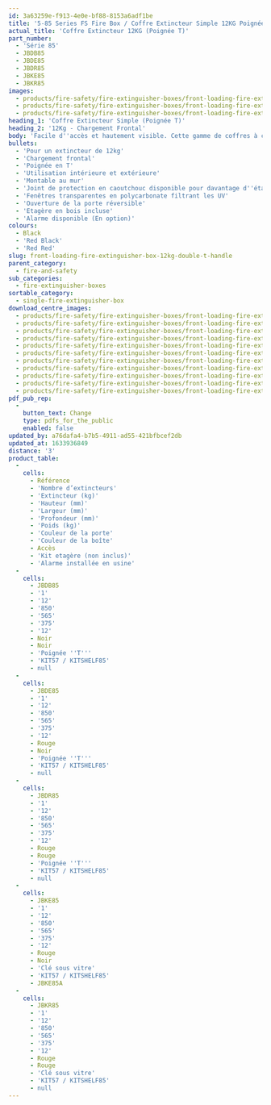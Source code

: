 ```yaml
---
id: 3a63259e-f913-4e0e-bf88-8153a6adf1be
title: '5-85 Series FS Fire Box / Coffre Extincteur Simple 12KG Poignée T (FS)'
actual_title: 'Coffre Extincteur 12KG (Poignée T)'
part_number:
  - 'Série 85'
  - JBDB85
  - JBDE85
  - JBDR85
  - JBKE85
  - JBKR85
images:
  - products/fire-safety/fire-extinguisher-boxes/front-loading-fire-extinguisher-boxes/85/images-lr/Product_Image_776x776_(518x518_focus_area)-JBDE85_01.jpg
  - products/fire-safety/fire-extinguisher-boxes/front-loading-fire-extinguisher-boxes/85/images-lr/Product_Image_776x776_(518x518_focus_area)-JBDE85_02.jpg
  - products/fire-safety/fire-extinguisher-boxes/front-loading-fire-extinguisher-boxes/85/images-lr/Product_Image_776x776_(518x518_focus_area)-JBDE85_03.jpg
heading_1: 'Coffre Extincteur Simple (Poignée T)'
heading_2: '12Kg - Chargement Frontal'
body: 'Facile d''accès et hautement visible. Cette gamme de coffres à chargement frontal et fermeture par poignée en T est conçue pour le stockage d''un extincteur de 12kg.'
bullets:
  - 'Pour un extincteur de 12kg'
  - 'Chargement frontal'
  - 'Poignée en T'
  - 'Utilisation intérieure et extérieure'
  - 'Montable au mur'
  - 'Joint de protection en caoutchouc disponible pour davantage d''étanchéité'
  - 'Fenêtres transparentes en polycarbonate filtrant les UV'
  - 'Ouverture de la porte réversible'
  - 'Etagère en bois incluse'
  - 'Alarme disponible (En option)'
colours:
  - Black
  - 'Red Black'
  - 'Red Red'
slug: front-loading-fire-extinguisher-box-12kg-double-t-handle
parent_category:
  - fire-and-safety
sub_categories:
  - fire-extinguisher-boxes
sortable_category:
  - single-fire-extinguisher-box
download_centre_images:
  - products/fire-safety/fire-extinguisher-boxes/front-loading-fire-extinguisher-boxes/85/images-hr/JBDE85_001.jpg
  - products/fire-safety/fire-extinguisher-boxes/front-loading-fire-extinguisher-boxes/85/images-hr/JBDE85_002.jpg
  - products/fire-safety/fire-extinguisher-boxes/front-loading-fire-extinguisher-boxes/85/images-hr/JBDE85_003.jpg
  - products/fire-safety/fire-extinguisher-boxes/front-loading-fire-extinguisher-boxes/85/images-hr/JBDE85_004.jpg
  - products/fire-safety/fire-extinguisher-boxes/front-loading-fire-extinguisher-boxes/85/images-hr/JBDE85_005.jpg
  - products/fire-safety/fire-extinguisher-boxes/front-loading-fire-extinguisher-boxes/85/images-hr/JBDE85_006.jpg
  - products/fire-safety/fire-extinguisher-boxes/front-loading-fire-extinguisher-boxes/85/images-hr/JBKE85_001.jpg
  - products/fire-safety/fire-extinguisher-boxes/front-loading-fire-extinguisher-boxes/85/images-hr/JBKE85_002.jpg
  - products/fire-safety/fire-extinguisher-boxes/front-loading-fire-extinguisher-boxes/85/images-hr/JBKE85_003.jpg
  - products/fire-safety/fire-extinguisher-boxes/front-loading-fire-extinguisher-boxes/85/images-hr/JBKE85_004.jpg
  - products/fire-safety/fire-extinguisher-boxes/front-loading-fire-extinguisher-boxes/85/images-hr/JBKE85_04.jpg
pdf_pub_rep:
  -
    button_text: Change
    type: pdfs_for_the_public
    enabled: false
updated_by: a76dafa4-b7b5-4911-ad55-421bfbcef2db
updated_at: 1633936849
distance: '3'
product_table:
  -
    cells:
      - Référence
      - 'Nombre d’extincteurs'
      - 'Extincteur (kg)'
      - 'Hauteur (mm)'
      - 'Largeur (mm)'
      - 'Profondeur (mm)'
      - 'Poids (kg)'
      - 'Couleur de la porte'
      - 'Couleur de la boîte'
      - Accès
      - 'Kit etagère (non inclus)'
      - 'Alarme installée en usine'
  -
    cells:
      - JBDB85
      - '1'
      - '12'
      - '850'
      - '565'
      - '375'
      - '12'
      - Noir
      - Noir
      - 'Poignée ''T'''
      - 'KIT57 / KITSHELF85'
      - null
  -
    cells:
      - JBDE85
      - '1'
      - '12'
      - '850'
      - '565'
      - '375'
      - '12'
      - Rouge
      - Noir
      - 'Poignée ''T'''
      - 'KIT57 / KITSHELF85'
      - null
  -
    cells:
      - JBDR85
      - '1'
      - '12'
      - '850'
      - '565'
      - '375'
      - '12'
      - Rouge
      - Rouge
      - 'Poignée ''T'''
      - 'KIT57 / KITSHELF85'
      - null
  -
    cells:
      - JBKE85
      - '1'
      - '12'
      - '850'
      - '565'
      - '375'
      - '12'
      - Rouge
      - Noir
      - 'Clé sous vitre'
      - 'KIT57 / KITSHELF85'
      - JBKE85A
  -
    cells:
      - JBKR85
      - '1'
      - '12'
      - '850'
      - '565'
      - '375'
      - '12'
      - Rouge
      - Rouge
      - 'Clé sous vitre'
      - 'KIT57 / KITSHELF85'
      - null
---
```

